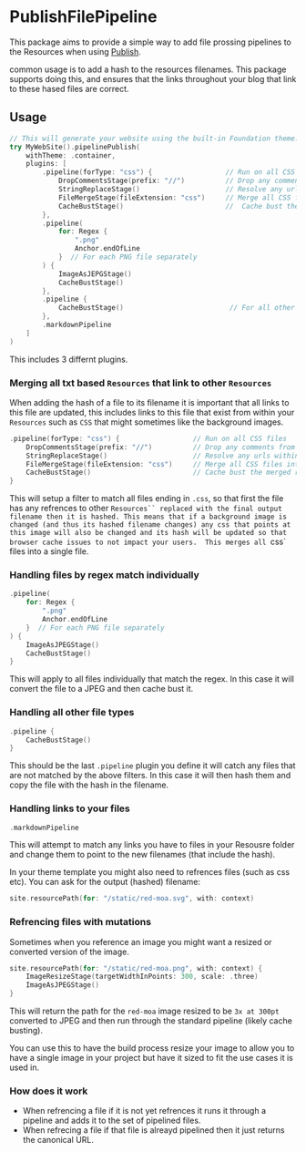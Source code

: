 # PublishFilePipeline

This package aims to provide a simple way to add file prossing pipelines to the Resources when using [Publish](https://github.com/johnsundell/publish).

common usage is to add a hash to the resources filenames. This package supports doing this, and ensures that the links throughout your blog that link to these hased files are correct.

## Usage

```swift
// This will generate your website using the built-in Foundation theme:
try MyWebSite().pipelinePublish(
    withTheme: .container,
    plugins: [
        .pipeline(forType: "css") {                  // Run on all CSS files combining them into a single output file
            DropCommentsStage(prefix: "//")          // Drop any comments from the CSS file
            StringReplaceStage()                     // Resolve any urls within the css file that are not absolute
            FileMergeStage(fileExtension: "css")     // Merge all CSS files into a single file
            CacheBustStage()                         //  Cache bust the merged result
        },
        .pipeline(
            for: Regex {
                ".png"
                Anchor.endOfLine
            }  // For each PNG file separately 
        ) {
            ImageAsJEPGStage()
            CacheBustStage()
        },
        .pipeline {
            CacheBustStage()                          // For all other files inject hash into file name to bust cache
        },
        .markdownPipeline
    ]
)
```

This includes 3 differnt plugins.

### Merging all txt based `Resources` that link to other `Resources`

When adding the hash of a file to its filename it is important that all links to this file are updated, this includes links to this file that exist from within your ``Resources`` such as ``CSS`` that might sometimes like the background images.

```swift
.pipeline(forType: "css") {                  // Run on all CSS files
    DropCommentsStage(prefix: "//")          // Drop any comments from the CSS file (run on each file separately)
    StringReplaceStage()                     // Resolve any urls within the css file that are not absolute 
    FileMergeStage(fileExtension: "css")     // Merge all CSS files into a single file
    CacheBustStage()                         // Cache bust the merged result
}
```

This will setup a filter to match all files ending in `.css`, so that first the file has any refrences to other `Resources`` replaced with the final output filename then it is hashed. This means that if a background image is changed (and thus its hashed filename changes) any css that points at this image will also be changed and its hash will be updated so that browser cache issues to not impact your users.  This merges all `css` files into a single file.

### Handling files by regex match individually 

```swift
.pipeline(
    for: Regex {
        ".png"
        Anchor.endOfLine
    }  // For each PNG file separately 
) {
    ImageAsJPEGStage()
    CacheBustStage()
}
```

This will apply to all files individually that match the regex. In this case it will convert the file to a JPEG and then cache bust it. 

### Handling all other file types

```swift
.pipeline {
    CacheBustStage()
}
```


This should be the last ``.pipeline`` plugin you define it will catch any files that are not matched by the above filters. In this case it will then hash them and copy the file with the hash in the filename.


### Handling links to your files

```swift
.markdownPipeline
```

This will attempt to match any links you have to files in your Resousre folder and change them to point to the new filenames (that include the hash).


In your theme template you might also need to refrences files (such as css etc). You can ask for the output (hashed) filename:

```swift
site.resourcePath(for: "/static/red-moa.svg", with: context)
```


### Refrencing files with mutations

Sometimes when you reference an image you might want a resized or converted version of the image.

```swift
site.resourcePath(for: "/static/red-moa.png", with: context) {
    ImageResizeStage(targetWidthInPoints: 300, scale: .three)
    ImageAsJPEGStage()
}
```

This will return the path for the `red-moa` image resized to be `3x at 300pt` converted to JPEG and then run through the standard pipeline (likely cache busting).  

You can use this to have the build process resize your image to allow you to have a single image in your project but have it sized to fit the use cases it is used in. 


### How does it work


* When refrencing a file if it is not yet refrences it runs it through a pipeline and adds it to the set of pipelined files.
* When refrecing a file if that file is alreayd pipelined then it just returns the canonical URL.


